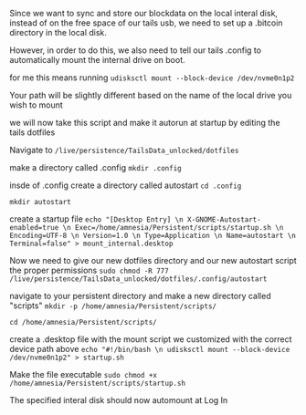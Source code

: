 Since we want to sync and store our blockdata on the local interal disk, instead of on the free space of our tails usb, we need to set up a .bitcoin 
directory in the local disk.

However, in order to do this, we also need to tell our tails .config to automatically mount the internal drive on boot. 


for me this means running
`udisksctl mount --block-device /dev/nvme0n1p2`

Your path will be slightly different based on the name of the local drive you wish to mount 


we will now take this script and make it autorun at startup by editing the tails dotfiles

Navigate to 
`/live/persistence/TailsData_unlocked/dotfiles`

make a directory called .config
`mkdir .config`

insde of .config create a directory called autostart
`cd .config`

`mkdir autostart`

create a startup file
`echo "[Desktop Entry] \n
X-GNOME-Autostart-enabled=true \n
Exec=/home/amnesia/Persistent/scripts/startup.sh \n
Encoding=UTF-8 \n
Version=1.0 \n
Type=Application \n
Name=autostart \n
Terminal=false" > mount_internal.desktop`


Now we need to give our new dotfiles directory and our new autostart script the proper permissions
`sudo chmod -R 777 /live/persistence/TailsData_unlocked/dotfiles/.config/autostart`
 
 navigate to your persistent directory and make a new directory called "scripts"
 `mkdir -p /home/amnesia/Persistent/scripts/`
 
 `cd /home/amnesia/Persistent/scripts/`
 
create a .desktop file with the mount script we customized with the correct device path above 
`echo "#!/bin/bash \n udisksctl mount --block-device /dev/nvme0n1p2" > startup.sh`

Make the file executable
`sudo chmod +x /home/amnesia/Persistent/scripts/startup.sh`


The specified interal disk should now automount at Log In


